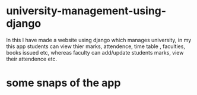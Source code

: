 # university-management-using-django
In this I have made a website using django which manages university,  in my this app students can view thier marks, attendence, time table , faculties, books issued
etc, whereas faculty can add/update students marks, view their attendence etc.

<h1> some snaps of the app </h1>

